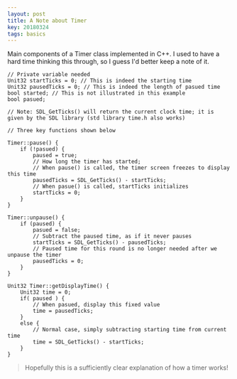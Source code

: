 ```yaml
---
layout: post
title: A Note about Timer
key: 20180324
tags: basics
---
```


Main components of a Timer class implemented in C++. I used to have a hard time thinking this through, so I guess I'd better keep a note of it. 

<!--more-->

```
// Private variable needed
Unit32 startTicks = 0; // This is indeed the starting time
Unit32 pausedTicks = 0; // This is indeed the length of pasued time
bool started; // This is not illustrated in this example
bool pasued;

// Note: SDL_GetTicks() will return the current clock time; it is given by the SDL library (std library time.h also works)

// Three key functions shown below

Timer::pause() {
	if (!pasued) {
		paused = true;		
		// How long the timer has started;
		// When pause() is called, the timer screen freezes to display this time
		pausedTicks = SDL_GetTicks() - startTicks;
		// When pasue() is called, startTicks initializes
		startTicks = 0;
	}
}

Timer::unpause() {
	if (paused) {
		pasued = false;
		// Subtract the paused time, as if it never pauses
		startTicks = SDL_GetTicks() - pausedTicks;
		// Paused time for this round is no longer needed after we unpause the timer
		pausedTicks = 0;
	}
}

Unit32 Timer::getDisplayTime() {
	Unit32 time = 0;
	if( paused ) {
		// When pasued, display this fixed value
		time = pausedTicks;
	}
	else {
		// Normal case, simply subtracting starting time from current time
		time = SDL_GetTicks() - startTicks;
	}
}

```

> Hopefully this is a sufficiently clear explanation of how a timer works!
